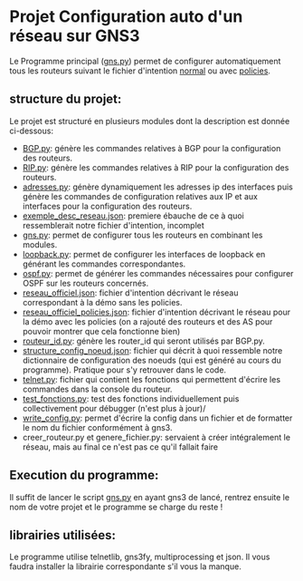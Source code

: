 # Projet Configuration auto d'un réseau sur GNS3

Le Programme principal ([gns.py](https://github.com/mortcailloux/GNS3/blob/main/gns.py)) permet de configurer automatiquement tous les routeurs suivant le fichier d'intention [normal](https://github.com/mortcailloux/GNS3/blob/main/reseau_officiel.json) ou avec [policies](https://github.com/mortcailloux/GNS3/blob/main/reseau_officiel_policies.json). 

## structure du projet:
Le projet est structuré en plusieurs modules dont la description est donnée ci-dessous:
- [BGP.py](https://github.com/mortcailloux/GNS3/blob/main/BGP.py): génère les commandes relatives à BGP pour la configuration des routeurs.
- [RIP.py](https://github.com/mortcailloux/GNS3/blob/main/RIP.py): génère les commandes relatives à RIP pour la configuration des routeurs.
- [adresses.py](https://github.com/mortcailloux/GNS3/blob/main/RIP.py): génère dynamiquement les adresses ip des interfaces puis génère les commandes de configuration relatives aux IP et aux interfaces pour la configuration des routeurs.
- [exemple_desc_reseau.json](https://github.com/mortcailloux/GNS3/blob/main/exemple_desc_reseau.json): premiere ébauche de ce à quoi ressemblerait notre fichier d'intention, incomplet
- [gns.py](https://github.com/mortcailloux/GNS3/blob/main/gns.py): permet de configurer tous les routeurs en combinant les modules.
- [loopback.py](https://github.com/mortcailloux/GNS3/blob/main/loopback.py): permet de configurer les interfaces de loopback en générant les commandes correspondantes.
- [ospf.py](https://github.com/mortcailloux/GNS3/blob/main/ospf.py): permet de générer les commandes nécessaires pour configurer OSPF sur les routeurs concernés.
- [reseau_officiel.json](https://github.com/mortcailloux/GNS3/blob/main/reseau_officiel.json): fichier d'intention décrivant le réseau correspondant à la démo sans les policies.
- [reseau_officiel_policies.json](https://github.com/mortcailloux/GNS3/blob/main/reseau_officiel_policies.json): fichier d'intention décrivant le réseau pour la démo avec les policies (on a rajouté des routeurs et des AS pour pouvoir montrer que cela fonctionne bien)
- [routeur_id.py](https://github.com/mortcailloux/GNS3/blob/main/router_id.py): génère les router_id qui seront utilisés par BGP.py.
- [structure_config_noeud.json](https://github.com/mortcailloux/GNS3/blob/main/structure_config_noeud.json): fichier qui décrit à quoi ressemble notre dictionnaire de configuration des noeuds (qui est généré au cours du programme). Pratique pour s'y retrouver dans le code.
- [telnet.py](https://github.com/mortcailloux/GNS3/blob/main/telnet.py): fichier qui contient les fonctions qui permettent d'écrire les commandes dans la console du routeur.
- [test_fonctions.py](https://github.com/mortcailloux/GNS3/blob/main/test_fonctions.py): test des fonctions individuellement puis collectivement pour débugger (n'est plus à jour)/
- [write_config.py](https://github.com/mortcailloux/GNS3/blob/main/write_config.py): permet d'écrire la config dans un fichier et de formatter le nom du fichier conformément à gns3.
- creer_routeur.py et genere_fichier.py: servaient à créer intégralement le réseau, mais au final ce n'est pas ce qu'il fallait faire



## Execution du programme:
Il suffit de lancer le script [gns.py](https://github.com/mortcailloux/GNS3/blob/main/gns.py) en ayant gns3 de lancé, rentrez ensuite le nom de votre projet et le programme se charge du reste !

## librairies utilisées:
Le programme utilise telnetlib, gns3fy, multiprocessing et json. Il vous faudra installer la librairie correspondante s'il vous la manque.